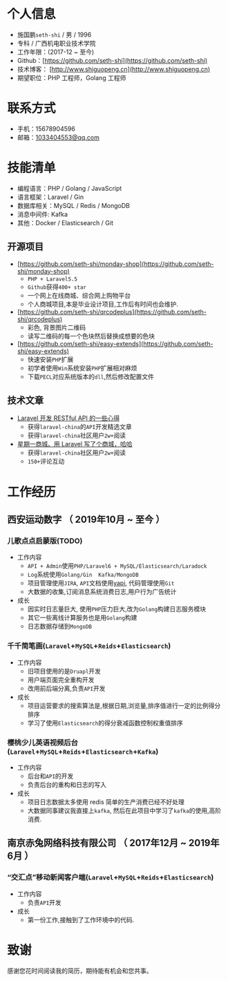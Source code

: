 # 个人信息
 - 施国鹏`seth-shi` / 男 / 1996 
 - 专科 / 广西机电职业技术学院 
 - 工作年限：(2017-12 ~ 至今)
 - Github：[https://github.com/seth-shi](https://github.com/seth-shi)
 - 技术博客： [http://www.shiguopeng.cn](http://www.shiguopeng.cn)
 - 期望职位：PHP 工程师，Golang 工程师

# 联系方式
- 手机：15678904596
- 邮箱：1033404553@qq.com

# 技能清单
- 编程语言：PHP / Golang / JavaScript
- 语言框架：Laravel / Gin
- 数据库相关：MySQL / Redis / MongoDB
- 消息中间件: Kafka
- 其他：Docker / Elasticsearch / Git

## 开源项目
- [https://github.com/seth-shi/monday-shop](https://github.com/seth-shi/monday-shop)
    - `PHP + Laravel5.5`
    - `Github`获得`400+ star`
    - 一个网上在线商城、综合网上购物平台
    - 个人商城项目,本是毕业设计项目,工作后有时间也会维护.
- [https://github.com/seth-shi/qrcodeplus](https://github.com/seth-shi/qrcodeplus)
    - 彩色, 背景图片二维码
    - 读写二维码的每一个色块然后替换成想要的色块
- [https://github.com/seth-shi/easy-extends](https://github.com/seth-shi/easy-extends)
    - 快速安装`PHP`扩展
    - 初学者使用`Win`系统安装`PHP`扩展相对麻烦
    - 下载`PECL`对应系统版本的`dll`,然后修改配置文件



## 技术文章
- [Laravel 开发 RESTful API 的一些心得](https://learnku.com/articles/8380/some-of-the-experiences-of-laravel-developing-restful-api)
    - 获得`laravel-china`的`API`开发精选文章
    - 获得`laravel-china`社区用户`2w+`阅读
- [星期一商城。用 Laravel 写了个商城，哈哈](https://learnku.com/articles/6784/the-open-source-project-open-source-project-on-monday-mall-write-a-mall-in-laravel-haha)
    - 获得`laravel-china`社区用户`2w+`阅读
    - `150+`评论互动


# 工作经历

## 西安运动数字 （ 2019年10月 ~ 至今 ）
### 儿歌点点启蒙版(TODO)
* 工作内容
    * `API + Admin`使用`PHP/Laravel6 + MySQL/Elasticsearch/Laradock`
    * `Log`系统使用`Golang/Gin  Kafka/MongoDB`
    * 项目管理使用`JIRA`, `API`文档使用[yapi](https://github.com/YMFE/yapi), 代码管理使用`Git`
    * 大数据的收集,订阅消息系统消费日志,用户行为广告统计
* 成长
    * 因实时日志量巨大, 使用`PHP`压力巨大,改为`Golang`构建日志服务模块
    * 其它一些离线计算服务也是用`Golang`构建
    * 日志数据存储到`MongoDB`
### 千千简笔画(`Laravel`+`MySQL`+`Reids`+`Elasticsearch`)
* 工作内容
    * 旧项目使用的是`Druapl`开发
    * 用户端页面完全重构开发
    * 改用前后端分离,负责`API`开发
* 成长
    * 项目运营要求的搜索算法是,根据日期,浏览量,排序值进行一定的比例得分排序
    * 学习了使用`Elasticsearch`的得分衰减函数控制权重值排序
### 樱桃少儿英语视频后台(`Laravel`+`MySQL`+`Reids`+`Elasticsearch`+`Kafka`)
*  工作内容
    * 后台和`API`的开发
    * 负责后台的重构和日志的写入
* 成长
    *  项目日志数据太多使用 redis 简单的生产消费已经不好处理
    * 大数据同事建议我直接上`kafka`, 然后在此项目中学习了`kafka`的使用,高阶消费.

## 南京赤兔网络科技有限公司 （ 2017年12月 ~ 2019年6月 ）
### “交汇点”移动新闻客户端(`Laravel`+`MySQL`+`Reids`+`Elasticsearch`)
*  工作内容
    * 负责`API`开发
* 成长
    *  第一份工作,接触到了工作环境中的代码. 
    

# 致谢
感谢您花时间阅读我的简历，期待能有机会和您共事。
